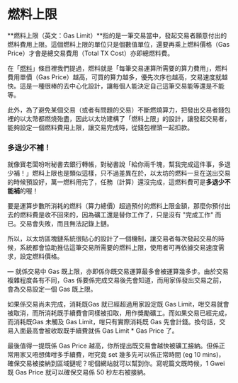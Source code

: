 # 燃料上限

**燃料上限（英文：Gas Limit）**指的是一筆交易當中，發起交易者願意付出的燃料費用上限。這個燃料上限的單位只是個數值單位，還要再乘上燃料價格（Gas Price）才會是總交易費用（Total TX Cost）亦即總燃料費。

在「[燃料](wa-si.md)」條目裡我們提過，燃料就是「每筆交易運算所需要的算力費用」，燃料費用單價（Gas Price）越高，可買的算力越多，優先次序也越高，交易速度就越快。這是一種很棒的去中心化設計，讓每個人能決定自己這筆交易能等還是不能等。

此外，為了避免某個交易（或者有問題的交易）不斷燃燒算力，把發出交易者錢包裡的以太幣都燃燒殆盡，因此以太坊建構了「燃料上限」的設計，讓發起交易者，能夠設定一個燃料費用上限，讓交易完成時，從錢包裡頭一起扣款。

### 多退少不補！

就像寶老闆吩咐秘書去銀行轉帳，對秘書說「給你兩千塊，幫我完成這件事，多退少補！」燃料上限也是類似這樣，只不過差異在於，以太坊的燃料一旦在送出交易的時候預設好，萬一燃料用完了，任務（計算）還沒完成，這燃料費可是**多退少不能補**的喔！

要是運算步數所消耗的燃料（算力總價）超過預付的燃料上限金額，那麼你預付出去的燃料費是收不回來的，因為礦工還是替你工作了，只是沒有 "完成工作" 而已。交易會失敗，而且無法記錄上鏈。

所以，以太坊區塊鏈系統很貼心的設計了一個機制，讓交易者每次發起交易的時候，系統都會協助推估這筆交易所需要的燃料上限，使用者可再依據交易速度需求，設定燃料價格。

— 就係交易中 Gas 既上限，亦即係你既交易運算最多會被運算幾多步。由於交易複雜程度各有不同，Gas 係要係完成交易後先會知道，而用家係發出交易之前，會為交易設定一個 Gas 既上限。

如果係交易尚未完成，消耗既Gas 就已經超過用家設定既 Gas Limit，咁交易就會被取消，而所消耗既手續費會同樣被扣取，用作獎勵礦工。而如果交易已經完成，而消耗既Gas 未觸及 Gas Limit，咁只有實際消耗既 Gas 先會計錢。換句話，交易入面最高會被收取既手續費就係 Gas Limit \* Gas Price 了。

最後值得一提既係 Gas Price 越高，你所提出既交易會越快被礦工接納。但係正常用家又唔想俾咁多手續費，咁究竟 set 幾多先可以係正常時間 \(eg 10 mins\)，確保交易被接納到區域鏈呢？呢個網站就可以幫到你。寫呢篇文既時候，1 Gwei 既 Gas Price 就可以確保交易係 50 秒左右被接納。

